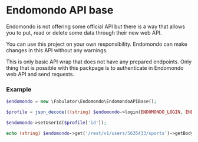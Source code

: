 Endomondo API base
============

Endomondo is not offering some official API but there is a way that allows you to put, read or delete some data through their new web API.

You can use this project on your own responsibility. Endomondo can make changes in this API without any warnings.

This is only basic API wrap that does not have any prepared endpoints. Only thing that is possible with this packpage is to authenticate in Endomondo web API and send requests.

### Example
```php
$endomondo = new \Fabulator\Endomondo\EndomondoAPIBase();

$profile = json_decode(((string) $endomondo->login(ENDOMONDO_LOGIN, ENDOMONDO_PASSWORD)->getBody()), true);

$endomondo->setUserId($profile['id']);

echo (string) $endomondo->get('/rest/v1/users/5635433/sports')->getBody();
```